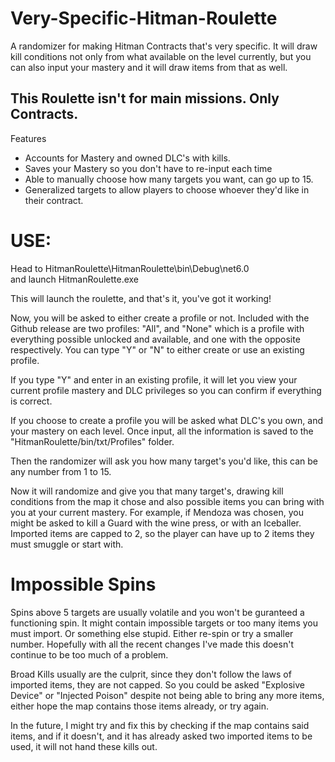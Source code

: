 # Very-Specific-Hitman-Roulette

A randomizer for making Hitman Contracts that's very specific. It will draw kill conditions not only from what available on the level currently, but you can also input your mastery and it will draw items from that as well.

## This Roulette isn't for main missions. Only Contracts.

Features
- Accounts for Mastery and owned DLC's with kills.
- Saves your Mastery so you don't have to re-input each time
- Able to manually choose how many targets you want, can go up to 15.
- Generalized targets to allow players to choose whoever they'd like in their contract.

# USE:

Head to HitmanRoulette\HitmanRoulette\bin\Debug\net6.0\
and launch HitmanRoulette.exe

This will launch the roulette, and that's it, you've got it working!

Now, you will be asked to either create a profile or not. Included with the Github release are two profiles: "All", and "None" which is a profile with everything possible unlocked and available, and one with the opposite respectively. You can type "Y" or "N" to either create or use an existing profile.

If you type "Y" and enter in an existing profile, it will let you view your current profile mastery and DLC privileges so you can confirm if everything is correct.

If you choose to create a profile you will be asked what DLC's you own, and your mastery on each level. Once input, all the information is saved to the "HitmanRoulette/bin/txt/Profiles" folder.

Then the randomizer will ask you how many target's you'd like, this can be any number from 1 to 15.

Now it will randomize and give you that many target's, drawing kill conditions from the map it chose and also possible items you can bring with you at your current mastery. For example, if Mendoza was chosen, you might be asked to kill a Guard with the wine press, or with an Iceballer. Imported items are capped to 2, so the player can have up to 2 items they must smuggle or start with.

# Impossible Spins

Spins above 5 targets are usually volatile and you won't be guranteed a functioning spin. It might contain impossible targets or too many items you must import. Or something else stupid. Either re-spin or try a smaller number. Hopefully with all the recent changes I've made this doesn't continue to be too much of a problem. 

Broad Kills usually are the culprit, since they don't follow the laws of imported items, they are not capped. So you could be asked "Explosive Device" or "Injected Poison" despite not being able to bring any more items, either hope the map contains those items already, or try again.

In the future, I might try and fix this by checking if the map contains said items, and if it doesn't, and it has already asked two imported items to be used, it will not hand these kills out.